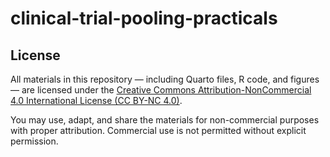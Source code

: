 # clinical-trial-pooling-practicals

## License

All materials in this repository — including Quarto files, R code, and figures — are licensed under the 
[Creative Commons Attribution-NonCommercial 4.0 International License (CC BY-NC 4.0)](https://creativecommons.org/licenses/by-nc/4.0/).

You may use, adapt, and share the materials for non-commercial purposes with proper attribution. Commercial use is not permitted without explicit permission.

